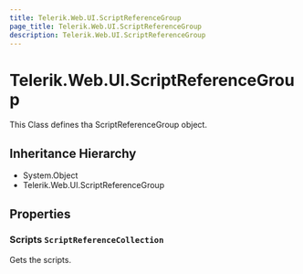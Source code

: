 ```yaml
---
title: Telerik.Web.UI.ScriptReferenceGroup
page_title: Telerik.Web.UI.ScriptReferenceGroup
description: Telerik.Web.UI.ScriptReferenceGroup
---
```


# Telerik.Web.UI.ScriptReferenceGroup

This Class defines tha ScriptReferenceGroup object.

## Inheritance Hierarchy

* System.Object
* Telerik.Web.UI.ScriptReferenceGroup

## Properties

###  Scripts `ScriptReferenceCollection`

Gets the scripts.

